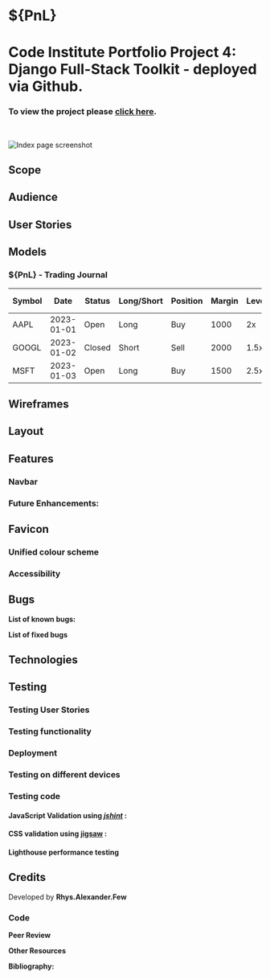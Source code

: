 

# ${PnL} 

# Code Institute Portfolio Project 4: Django Full-Stack Toolkit -  deployed via Github.
### To view the project please [click here]().
<br>

![Index page screenshot]()

## **Scope**

## **Audience**

## **User Stories**

## **Models**

### **${PnL}** - Trading Journal

| Symbol | Date       | Status | Long/Short | Position | Margin | Leverage | Open Price | Closing Price | Return PnL |
|--------|------------|--------|---------------|----------|--------|----------|------------|---------------|------------|
| AAPL   | 2023-01-01 | Open   | Long          | Buy      | 1000   | 2x       | $150       | $160          | $100       |
| GOOGL  | 2023-01-02 | Closed | Short         | Sell     | 2000   | 1.5x     | $200       | $180          | -$300      |
| MSFT   | 2023-01-03 | Open   | Long          | Buy      | 1500   | 2.5x     | $120       | $130          | $75        |




## **Wireframes**


## **Layout**


## **Features**

### **Navbar** 

### **Future Enhancements:**


## **Favicon** 


### **Unified colour scheme**

### **Accessibility**


## **Bugs**

**List of known bugs:**


**List of fixed bugs**


## **Technologies**

## **Testing**

### **Testing User Stories**


### **Testing functionality**


### **Deployment**



### **Testing on different devices**


### **Testing code**


#### **JavaScript Validation**  using *[jshint](https://jshint.com/)* :
 

#### **CSS validation** using [jigsaw](https://jigsaw.w3.org/css-validator/validator) :



#### **Lighthouse performance testing**


## **Credits**

Developed by **Rhys.Alexander.Few**

### **Code**

**Peer Review**


**Other Resources**


**Bibliography:**










